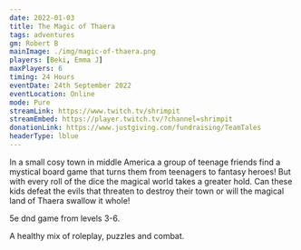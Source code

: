 ```yaml
---
date: 2022-01-03
title: The Magic of Thaera
tags: adventures
gm: Robert B
mainImage: ./img/magic-of-thaera.png
players: [Beki, Emma J]
maxPlayers: 6
timing: 24 Hours
eventDate: 24th September 2022
eventLocation: Online
mode: Pure
streamLink: https://www.twitch.tv/shrimpit
streamEmbed: https://player.twitch.tv/?channel=shrimpit
donationLink: https://www.justgiving.com/fundraising/TeamTales
headerType: lblue
---
```


In a small cosy town in middle America a group of teenage friends find a mystical board game that turns them from teenagers to fantasy heroes! But with every roll of the dice the magical world takes a greater hold. Can these kids defeat the evils that threaten to destroy their town or will the magical land of Thaera swallow it whole!

5e dnd game from levels 3-6.

A healthy mix of roleplay, puzzles and combat.
